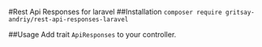 #Rest Api Responses for laravel
##Installation
`composer require gritsay-andriy/rest-api-responses-laravel`

##Usage
Add trait `ApiResponses` to your controller.
